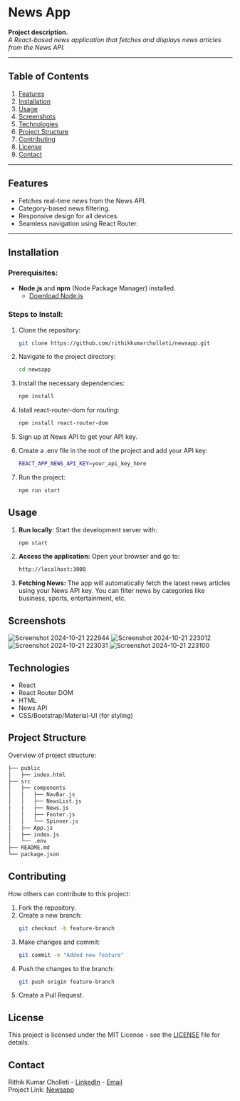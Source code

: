 # News App

**Project description.**  
*A React-based news application that fetches and displays news articles from the News API.*

---

## Table of Contents
1. [Features](#features)
2. [Installation](#installation)
3. [Usage](#usage)
4. [Screenshots](#screenshots)
5. [Technologies](#technologies)
6. [Project Structure](#project-structure)
7. [Contributing](#contributing)
8. [License](#license)
9. [Contact](#contact)

---

## Features

- Fetches real-time news from the News API.
- Category-based news filtering.
- Responsive design for all devices.
- Seamless navigation using React Router.

---

## Installation

### Prerequisites:
- **Node.js** and **npm** (Node Package Manager) installed.
  - [Download Node.js](https://nodejs.org/)

### Steps to Install:

1. Clone the repository:
   ```bash
   git clone https://github.com/rithikkumarcholleti/newsapp.git

2. Navigate to the project directory:
   ```bash
   cd newsapp

3. Install the necessary dependencies:
   ```bash
   npm install

4. Istall react-router-dom for routing:
   ```bash
   npm install react-router-dom

5. Sign up at News API to get your API key.

6. Create a .env file in the root of the project and add your API key:
   ```bash
   REACT_APP_NEWS_API_KEY=your_api_key_here

7. Run the project:
   ```bash
   npm run start

## Usage 
1. **Run locally**: Start the development server with:
   ```bash
   npm start

2. **Access the application:**  Open your browser and go to:
   ```bash
   http://localhost:3000

3. **Fetching News:** The app will automatically fetch the latest news articles using your News API key. You can filter news by categories like business, sports, entertainment, etc.


## Screenshots
![Screenshot 2024-10-21 222944](https://github.com/user-attachments/assets/4307fd5e-3e41-4b67-9941-1379b1311d2c)
![Screenshot 2024-10-21 223012](https://github.com/user-attachments/assets/25484a36-758b-40ca-95c1-6547b62d667f)
![Screenshot 2024-10-21 223031](https://github.com/user-attachments/assets/931f4dbb-7407-40fa-bd42-2935bd39b02f)
![Screenshot 2024-10-21 223100](https://github.com/user-attachments/assets/cc211920-c2c4-4687-9d69-2a98b1b6ae8e)


## Technologies
- React
- React Router DOM
- HTML
- News API
- CSS/Bootstrap/Material-UI (for styling)


## Project Structure

Overview of project structure:

```bash
├── public
│   ├── index.html
├── src
│   ├── components
│   │   ├── NavBar.js
│   │   ├── NewsList.js
│   │   ├── News.js
│   │   ├── Footer.js
│   │   └── Spinner.js
│   ├── App.js
│   ├── index.js
│   └── .env
├── README.md
└── package.json
```

## Contributing

How others can contribute to this project:

1. Fork the repository.
2. Create a new branch:
   ```bash
   git checkout -b feature-branch
   ```
3. Make changes and commit:
   ```bash
   git commit -m "Added new feature"
   ```
4. Push the changes to the branch:
   ```bash
   git push origin feature-branch
   ```
5. Create a Pull Request.

## License

This project is licensed under the MIT License - see the [LICENSE](LICENSE) file for details.

## Contact

Rithik Kumar Cholleti - [LinkedIn](https://www.linkedin.com/in/rithik-cholleti-394973317/) - [Email](mailto:rithikkumarcholleti@gmail.com)  
Project Link: [Newsapp](https://github.com/rithikkumarcholleti/newsapp)

